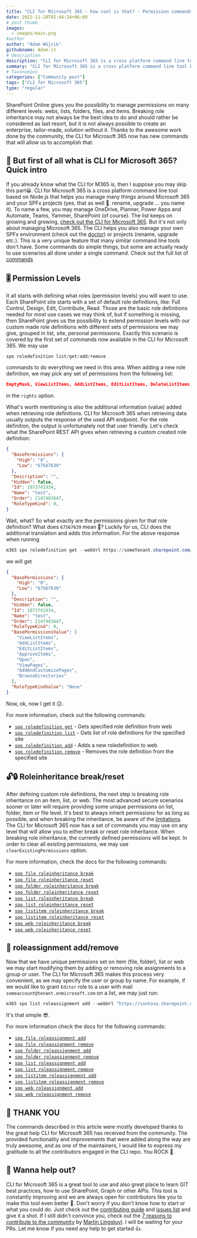 ```yaml
---
title: "CLI for Microsoft 365 - how cool is that? - Permission commands"
date: 2022-11-20T02:44:24+06:00
# post thumb
images:
  - images/main.png
#author
author: "Adam Wójcik"
githubname: Adam-it
# description
description: "CLI for Microsoft 365 is a cross platform command line tool based on Node.js that helps you manage many things around Microsoft 365 and your SPFx project (yes, that as well 🤩. rename, upgrade ... you name it). You may manage OneDrive, Planner, Power Apps and Automate, Teams, Yammer, SharePoint (of course). The list keeps on growing and growing. Lets check some new commands added to CLI which allow us manage permissions on many different levels in SharePoint Online."
summary: "CLI for Microsoft 365 is a cross platform command line tool based on Node.js that helps you manage many things around Microsoft 365 and your SPFx project (yes, that as well 🤩. rename, upgrade ... you name it). You may manage OneDrive, Planner, Power Apps and Automate, Teams, Yammer, SharePoint (of course). The list keeps on growing and growing. Lets check some new commands added to CLI which allow us manage permissions on many different levels in SharePoint Online."
# Taxonomies
categories: ["Community post"]
tags: ["CLI for Microsoft 365"]
type: "regular" 
---
```


SharePoint Online gives you the possibility to manage permissions on many different levels: webs, lists, folders, files, and items. Breaking role inheritance may not always be the best idea to do and should rather be considered as last resort, but it is not always possible to create an enterprise, tailor-made, solution without it. Thanks to the awesome work done by the community, the CLI for Microsoft 365 now has new commands that will allow us to accomplish that.


## 🤔 But first of all what is CLI for Microsoft 365? Quick intro


If you already know what the CLI for M365 is, then I suppose you may skip this part😀. CLI for Microsoft 365 is a cross platform command line tool based on Node.js that helps you manage many things around Microsoft 365 and your SPFx projects (yes, that as well 🤩. rename, upgrade ... you name it). To name a few, you may manage OneDrive, Planner, Power Apps and Automate, Teams, Yammer, SharePoint (of course). The list keeps on growing and growing, [check out the CLI for Microsoft 365](https://pnp.github.io/cli-microsoft365/). But it's not only about managing Microsoft 365. The CLI helps you also manage your own SPFx environment (check out the [doctor](https://pnp.github.io/cli-microsoft365/cmd/spfx/spfx-doctor/)) or projects (rename, upgrade etc.). This is a very unique feature that many similar command line tools don't have. Some commands do simple things, but some are actually ready to use scenarios all done under a single command. Check out the full list of [commands](https://pnp.github.io/cli-microsoft365/cmd/login/#usage)


## 🎚️ Permission Levels


It all starts with defining what roles (permission levels) you will want to use. Each SharePoint site starts with a set of default role definitions, like: Full Control, Design, Edit, Contribute, Read. Those are the basic role definitions needed for most use cases we may think of, but if something is missing, then SharePoint gives us the possibility to extend permission levels with our custom made role definitions with different sets of permissions we may give, grouped in list, site, personal permissions. Exactly this scenario is covered by the first set of commands now available in the CLI for Microsoft 365. We may use


```powershell
spo roledefinition list/get/add/remove
```


commands to do everything we need in this area. When adding a new role definition, we may pick any set of permissions from the following list:


```json
EmptyMask, ViewListItems, AddListItems, EditListItems, DeleteListItems, ApproveItems, OpenItems, ViewVersions, DeleteVersions, CancelCheckout, ManagePersonalViews, ManageLists, ViewFormPages, AnonymousSearchAccessList, Open, ViewPages, AddAndCustomizePages, ApplyThemeAndBorder, ApplyStyleSheets, ViewUsageData, CreateSSCSite, ManageSubwebs, CreateGroups, ManagePermissions, BrowseDirectories, BrowseUserInfo, AddDelPrivateWebParts, UpdatePersonalWebParts, ManageWeb, AnonymousSearchAccessWebLists, UseClientIntegration, UseRemoteAPIs, ManageAlerts, CreateAlerts, EditMyUserInfo, EnumeratePermissions, FullMask
```


in the `rights` option.


What's worth mentioning is also the additional information (value) added when retrieving role definitions. CLI for Microsoft 365 when retrieving data usually outputs the response of the used API endpoint. For the role definition, the output is unfortunately not that user friendly.
Let's check what the SharePoint REST API gives when retrieving a custom created role definition:


```json
{
  "BasePermissions": {
    "High": "0",
    "Low": "67567639"
  },
  "Description": "",
  "Hidden": false,
  "Id": 1073741934,
  "Name": "test",
  "Order": 2147483647,
  "RoleTypeKind": 0,
}
```


Wait, what? So what exactly are the permissions given for that role definition? What does `67567639` mean 🤔? Luckily for us, CLI does the additional translation and adds this information. For the above response when running


```powershell
m365 spo roledefinition get --webUrl https://someTenant.sharepoint.com/sites/someSite --id 1073741934
```


we will get


```json
{
  "BasePermissions": {
    "High": "0",
    "Low": "67567639"
  },
  "Description": "",
  "Hidden": false,
  "Id": 1073741934,
  "Name": "test",
  "Order": 2147483647,
  "RoleTypeKind": 0,
  "BasePermissionsValue": [
    "ViewListItems",
    "AddListItems",
    "EditListItems",
    "ApproveItems",
    "Open",
    "ViewPages",
    "AddAndCustomizePages",
    "BrowseDirectories"
  ],
  "RoleTypeKindValue": "None"
}
```


Now, ok, now I get it 😉.


For more information, check out the following commands:


- [`spo roledefinition get`](https://pnp.github.io/cli-microsoft365/cmd/spo/roledefinition/roledefinition-get/) - Gets specified role definition from web
- [`spo roledefinition list`](https://pnp.github.io/cli-microsoft365/cmd/spo/roledefinition/roledefinition-list/) - Gets list of role definitions for the specified site
- [`spo roledefinition add`](https://pnp.github.io/cli-microsoft365/cmd/spo/roledefinition/roledefinition-add/) - Adds a new roledefinition to web
- [`spo roledefinition remove`](https://pnp.github.io/cli-microsoft365/cmd/spo/roledefinition/roledefinition-remove/) - Removes the role definition from the specified site


## 🔓🔒 Roleinheritance break/reset


After defining custom role definitions, the next step is breaking role inheritance on an item, list, or web. The most advanced secure scenarios sooner or later will require providing some unique permissions on list, folder, item or file level. It's best to always inherit permissions for as long as possible, and when breaking the inheritance, be aware of the [limitations](https://learn.microsoft.com/en-us/sharepoint/troubleshoot/lists-and-libraries/error-share-break-inheritance). The CLI for Microsoft 365 now has a set of commands you may use on any level that will allow you to either break or reset role inheritance. When breaking role inheritance, the currently defined permissions will be kept. In order to clear all existing permissions, we may use `clearExistingPermissions` option.


For more information, check the docs for the following commands:


- [`spo file roleinheritance break`](https://pnp.github.io/cli-microsoft365/cmd/spo/file/file-roleinheritance-break/)
- [`spo file roleinheritance reset`](https://pnp.github.io/cli-microsoft365/cmd/spo/file/file-roleinheritance-reset/)
- [`spo folder roleinheritance break`](https://pnp.github.io/cli-microsoft365/cmd/spo/folder/folder-roleinheritance-break/)
- [`spo folder roleinheritance reset`](https://pnp.github.io/cli-microsoft365/cmd/spo/folder/folder-roleinheritance-reset/)
- [`spo list roleinheritance break`](https://pnp.github.io/cli-microsoft365/cmd/spo/list/list-roleinheritance-break/)
- [`spo list roleinheritance reset`](https://pnp.github.io/cli-microsoft365/cmd/spo/list/list-roleinheritance-reset/)
- [`spo listitem roleinheritance break`](https://pnp.github.io/cli-microsoft365/cmd/spo/listitem/listitem-roleinheritance-break/)
- [`spo listitem roleinheritance reset`](https://pnp.github.io/cli-microsoft365/cmd/spo/listitem/listitem-roleinheritance-reset/)
- [`spo web roleinheritance break`](https://pnp.github.io/cli-microsoft365/cmd/spo/web/web-roleinheritance-break/)
- [`spo web roleinheritance reset`](https://pnp.github.io/cli-microsoft365/cmd/spo/web/web-roleinheritance-reset/)


## 🪪 roleassignment add/remove


Now that we have unique permissions set on item (file, folder), list or web we may start modifying them by adding or removing role assignments to a group or user. The CLI for Microsoft 365 makes this process very convenient, as we may specify the user or group by name. For example, if we would like to grant `Editor` role to a user with mail `someaccount@tenant.onmicrosoft.com` on a list, we may just run:


```powershell
m365 spo list roleassignment add --webUrl "https://contoso.sharepoint.com/sites/project-x" --listTitle "someList" --upn "someaccount@tenant.onmicrosoft.com" --roleDefinitionName "Editor"
```


It's that simple 😎.


For more information check the docs for the following commands:


- [`spo file roleassignment add`](https://pnp.github.io/cli-microsoft365/cmd/spo/file/file-roleassignment-add/)
- [`spo file roleassignment remove`](https://pnp.github.io/cli-microsoft365/cmd/spo/file/file-roleassignment-remove/)
- [`spo folder roleassignment add`](https://pnp.github.io/cli-microsoft365/cmd/spo/folder/folder-roleassignment-add/)
- [`spo folder roleassignment remove`](https://pnp.github.io/cli-microsoft365/cmd/spo/folder/folder-roleassignment-remove/)
- [`spo list roleassignment add`](https://pnp.github.io/cli-microsoft365/cmd/spo/list/list-roleassignment-add/)
- [`spo list roleassignment remove`](https://pnp.github.io/cli-microsoft365/cmd/spo/list/list-roleassignment-remove/)
- [`spo listitem roleassignment add`](https://pnp.github.io/cli-microsoft365/cmd/spo/listitem/listitem-roleassignment-add/)
- [`spo listitem roleassignment remove`](https://pnp.github.io/cli-microsoft365/cmd/spo/listitem/listitem-roleassignment-remove/)
- [`spo web roleassignment add`](https://pnp.github.io/cli-microsoft365/cmd/spo/web/web-roleassignment-add/)
- [`spo web roleassignment remove`](https://pnp.github.io/cli-microsoft365/cmd/spo/web/web-roleassignment-remove/)



## 🙏 THANK YOU


The commands described in this article were mostly developed thanks to the great help CLI for Microsoft 365 has received from the community. The provided functionality and improvements that were added along the way are truly awesome, and as one of the maintainers, I would like to express my gratitude to all the contributors engaged in the CLI repo. You ROCK 🤩.

## 🙋 Wanna help out?

CLI for Microsoft 365 is a great tool to use and also great place to learn GIT best practices, how to use SharePoint, Graph or other APIs. This tool is constantly improving and we are always open for contributors like you to make this tool even better 💪. Don't worry if you don't know how to start or what you could do. Just check out the [contributing guide](https://github.com/pnp/cli-microsoft365/blob/main/CONTRIBUTING.md) and [issues list](https://github.com/pnp/cli-microsoft365/issues) and give it a shot. If I still didn't convince you, check out the [7 reasons to contribute to the community](https://pnp.github.io/blog/post/7-reasons-to-contribute-to-the-community/) by [Martin Lingstuyl](https://github.com/martinlingstuyl/). I will be waiting for your PRs. Let me know if you need any help to get started 👍.
